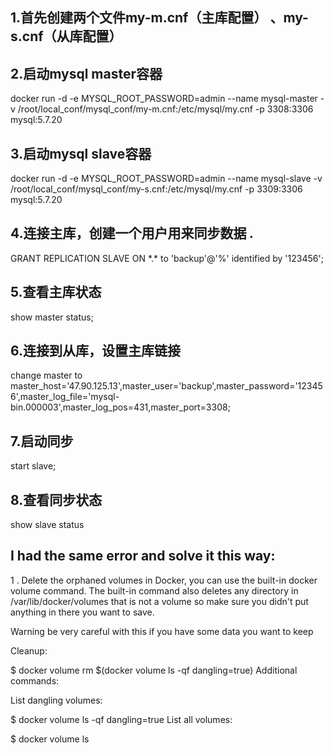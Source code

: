 
## 1.首先创建两个文件my-m.cnf（主库配置） 、my-s.cnf（从库配置） 

## 2.启动mysql master容器 
   docker run -d -e MYSQL_ROOT_PASSWORD=admin --name mysql-master -v /root/local_conf/mysql_conf/my-m.cnf:/etc/mysql/my.cnf -p 3308:3306 mysql:5.7.20

## 3.启动mysql slave容器
   docker run -d -e MYSQL_ROOT_PASSWORD=admin --name mysql-slave -v /root/local_conf/mysql_conf/my-s.cnf:/etc/mysql/my.cnf -p 3309:3306 mysql:5.7.20

## 4.连接主库，创建一个用户用来同步数据 *.*
   GRANT REPLICATION SLAVE ON \*.\* to 'backup'@'%' identified by '123456';

## 5.查看主库状态
   show master status;
   
## 6.连接到从库，设置主库链接
   change master to master_host='47.90.125.13',master_user='backup',master_password='123456',master_log_file='mysql-bin.000003',master_log_pos=431,master_port=3308;

## 7.启动同步
   start slave;
   
## 8.查看同步状态
   show slave status

	
## I had the same error and solve it this way:

1 . Delete the orphaned volumes in Docker, you can use the built-in docker volume command. The built-in command also deletes any directory in /var/lib/docker/volumes that is not a volume so make sure you didn't put anything in there you want to save.

Warning be very careful with this if you have some data you want to keep

Cleanup:

$ docker volume rm $(docker volume ls -qf dangling=true)
Additional commands:

List dangling volumes:

$ docker volume ls -qf dangling=true
List all volumes:

$ docker volume ls
